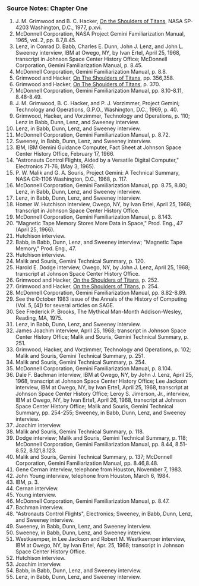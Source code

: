 ### Source Notes: Chapter One

1. J. M. Grimwood and B. C. Hacker, [On the Shoulders of
    Titans](http://www.hq.nasa.gov/office/pao/History/SP-4203/cover.htm),
    NASA SP-4203 Washington, D.C., 1977, p.xvi.
2. McDonnell Corporation, NASA Project Gemini Familiarization Manual,
    1965, vol. 2, pp. 8.7,8.45.
3. Lenz, in Conrad D. Babb, Charles E. Dunn, John J. Lenz, and John L.
    Sweeney interview, IBM at Owego, NY, by Ivan Ertel, April 25, 1968,
    transcript in Johnson Space Center History Office; McDonnell
    Corporation, Gemini Familiarization Manual, p. 8.45.
4. McDonnell Corporation, Gemini Familiarization Manual, p. 8.8.
5. Grimwood and Hacker, [On The Shoulders of
    Titans](http://www.hq.nasa.gov/office/pao/History/SP-4203/cover.htm),
    pp. 356,358.
6. Grimwood and Hacker, [On The Shoulders of
    Titans](http://www.hq.nasa.gov/office/pao/History/SP-4203/cover.htm), p.
    370.
7. McDonnell Corporation, Gemini Familiarization Manual, pp. 8.10-8.11,
    8.48-8.49.
8. J. M. Grimwood, B. C. Hacker, and P. J. Vorzimmer, Project Gemini;
    Technology and Operations, G.P.O., Washington, D.C., 1969, p. 40.
9. Grimwood, Hacker, and Vorzimmer, Technology and Operations, p. 110;
    Lenz in Babb, Dunn, Lenz, and Sweeney interview.
10. Lenz, in Babb, Dunn, Lenz, and Sweeney interview.
11. McDonnell Corporation, Gemini Familiarization Manual, p. 8.72.
12. Sweeney, in Babb, Dunn, Lenz, and Sweeney interview.
13. IBM, IBM Gemini Guidance Computer, Fact Sheet at Johnson Space
    Center History Office, February 17, 1966.
14. "Astronauts Control Flights, Aided by a Versatile Digital Computer,"
    Electronics 71-76, (May 3, 1965).
15. P. W. Malik and G. A. Souris, Project Gemini: A Technical Summary,
    NASA CR-1106 Washington, D.C., 1968, p. 117.
16. McDonnell Corporation, Gemini Familiarization Manual, pp. 8.75,
    8.80; Lenz, in Babb, Dunn, Lenz, and Sweeney interview.
17. Lenz, in Babb, Dunn, Lenz, and Sweeney interview.
18. Homer W. Hutchison interview, Owego, NY, by Ivan Ertel, April 25,
    1968; transcript in Johnson Space Center History Office.
19. McDonnell Corporation, Gemini Familiarization Manual, p. 8.143.
20. "Magnetic Tape Memory Stores More Data in Space," Prod. Eng., 47
    (April 25, 1966).
21. Hutchison interview.
22. Babb, in Babb, Dunn, Lenz, and Sweeney interview; "Magnetic Tape
    Memory," Prod. Eng., 47.
23. Hutchison interview.
24. Malik and Souris, Gemini Technical Summary, p. 120.
25. Harold E. Dodge interview, Owego, NY, by John J. Lenz, April 25,
    1968; transcript at Johnson Space Center History Office.
26. Grimwood and Hacker, [On the Shoulders of
    Titans](http://www.hq.nasa.gov/office/pao/History/SP-4203/cover.htm), p.
    252.
27. Grimwood and Hacker, [On the Shoulders of
    Titans](http://www.hq.nasa.gov/office/pao/History/SP-4203/cover.htm), p.
    254.
28. McDonnell Corporation, Gemini Familiarization Manual, pp. 8.82-8.89.
29. See the October 1983 issue of the Annals of the History of Computing
    (Vol. 5, \[4\]) for several articles on SAGE.
30. See Frederick P. Brooks, The Mythical Man-Month Addison-Wesley,
    Reading, MA, 1975.
31. Lenz, in Babb, Dunn, Lenz, and Sweeney interview.
32. James Joachim interview, April 25, 1968; transcript in Johnson Space
    Center History Office; Malik and Souris, Gemini Technical Summary, p.
    251.
33. Grimwood, Hacker, and Vorzimmer, Technology and Operations, p. 102;
    Malik and Souris, Gemini Technical Summary, p. 251.
34. Malik and Souris, Gemini Technical Summary, p. 254.
35. McDonnell Corporation, Gemini Familiarization Manual, p. 8.104.
36. Dale F. Bachman interview, IBM at Owego, NY, by John J. Lenz, April
    25, 1968, transcript at Johnson Space Center History Office; Lee Jackson
    interview, IBM at Owego, NY, by Ivan Erte1, April 25, 1968, transcript
    at Johnson Space Center History Office; Leroy S. Jimerson, Jr.,
    interview, IBM at Owego, NY, by Ivan Erte1, April 26, 1968, transcript
    at Johnson Space Center History Office; Malik and Souris, Gemini
    Technical Summary, pp. 254-255; Sweeney, in Babb, Dunn, Lenz, and
    Sweeney interview.
37. Joachim interview.
38. Malik and Souris, Gemini Technical Summary, p. 118.
39. Dodge interview; Malik and Souris, Gemini Technical Summary, p. 118;
    McDonnell Corporation, Gemini Familiarization Manual, pp. 8.44,
    8.51-8.52, 8.121,8.123.
40. Malik and Souris, Gemini Technical Summary, p. 137; McDonnell
    Corporation, Gemini Familiarization Manual, pp. 8.46,8.48.
41. Gene Cernan interview, telephone from Houston, November 7, 1983.
42. John Young interview, telephone from Houston, March 6, 1984.
43. IBM, p. 3.
44. Cernan interview.
45. Young interview.
46. McDonnell Corporation, Gemini Familiarization Manual, p. 8.47.
47. Bachman interview.
48. "Astronauts Control Flights", Electronics; Sweeney, in Babb, Dunn,
    Lenz, and Sweeney interview.
49. Sweeney, in Babb, Dunn, Lenz, and Sweeney interview.
50. Sweeney, in Babb, Dunn, Lenz, and Sweeney interview.
51. Westkaemper, in Lee Jackson and Robert M. Westkaemper interview, IBM
    at Owego, NY, by Ivan Ertel, Apr. 25, 1968; transcript in Johnson Space
    Center History Office.
52. Hutchison interview.
53. Joachim interview.
54. Babb, in Babb, Dunn, Lenz, and Sweeney interview.
55. Lenz, in Babb, Dunn, Lenz, and Sweeney interview.
